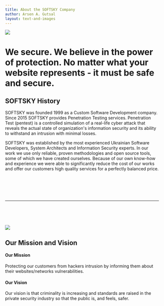 ```yaml
---
title: About the SOFTSKY Company
author: Arsen A. Gutsal
layout: text-and-images
---
```


![](/media/about/company.md-images/media/image04-500.jpg?class=pull-right)

# We secure. We believe in the power of protection. No matter what your website represents - it must be safe and secure.
## SOFTSKY History

SOFTSKY was founded 1999 as a Custom Software Development company. Since 2015 SOFTSKY provides Penetration Testing services. Penetration Test (pentest) is a controlled simulation of a real-life cyber attack that reveals the actual state of organization's information security and its ability to withstand an intrusion with minimal losses.

SOFTSKY was established by the most experienced Ukrainian Software Developers, System Architects and Information Security experts. In our work we use only reliable, proven methodologies and open source tools, some of which we have created ourselves. Because of our own know-how and experience we were able to significantly reduce the cost of our works and offer our customers high quality services for a perfectly balanced price. 


<br><br><br><br>

------

<br><br><br>

![](/media/about/company.md-images/media/image02-500.jpg?class=pull-right)

## Our Mission and Vision

#### Our Mission

Protecting our customers from hackers intrusion by informing them about their websites/networks vulnerabilities.

#### Our Vision

Our vision is that criminality is increasing and standards are raised in the private security industry so that the public is, and feels, safer.


